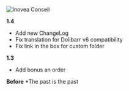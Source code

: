 ![Inovea Conseil](http://dev.inovea-conseil.com/wp-content/uploads/2017/07/logo-IC200.png "Inovea Conseil")

**1.4**
* Add new ChangeLog
* Fix translation for Dolibarr v6 compatibility
* Fix link in the box for custom folder

**1.3**
* Add bonus an order

**Before**
*The past is the past